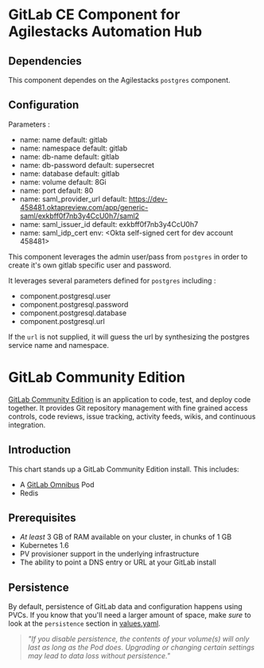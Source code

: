 # GitLab CE Component for Agilestacks Automation Hub


## Dependencies

This component dependes on the Agilestacks `postgres` component. 

## Configuration

Parameters : 
* name:    name default: gitlab
* name:    namespace default: gitlab
* name:    db-name default: gitlab
* name:    db-password default: supersecret
* name:    database default: gitlab
* name:    volume default: 8Gi
* name:    port default: 80
* name:    saml_provider_url default: https://dev-458481.oktapreview.com/app/generic-saml/exkbff0f7nb3y4CcU0h7/saml2
* name:    saml_issuer_id default: exkbff0f7nb3y4CcU0h7
* name:    saml_idp_cert env:   <Okta self-signed cert for dev account 458481>

This component leverages the admin user/pass from `postgres` in order to create it's own gitlab specific user and password. 

It leverages several parameters defined for `postgres` including : 

* component.postgresql.user
* component.postgresql.password
* component.postgresql.database
* component.postgresql.url

If the `url` is not supplied,  it will guess the url by synthesizing the postgres service name and namespace. 


# GitLab Community Edition

[GitLab Community Edition](https://about.gitlab.com/) is an application to code, test, and deploy code together. It provides Git repository management with fine grained access controls, code reviews, issue tracking, activity feeds, wikis, and continuous integration. 

## Introduction

This chart stands up a GitLab Community Edition install. This includes:

- A [GitLab Omnibus](https://docs.gitlab.com/omnibus/) Pod
- Redis

## Prerequisites

- _At least_ 3 GB of RAM available on your cluster, in chunks of 1 GB
- Kubernetes 1.6
- PV provisioner support in the underlying infrastructure
- The ability to point a DNS entry or URL at your GitLab install

## Persistence

By default, persistence of GitLab data and configuration happens using PVCs. If you know that you'll need a larger amount of space, make _sure_ to look at the `persistence` section in [values.yaml](values.yaml).

> *"If you disable persistence, the contents of your volume(s) will only last as long as the Pod does. Upgrading or changing certain settings may lead to data loss without persistence."*
